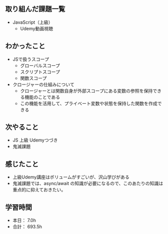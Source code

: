 ## 取り組んだ課題一覧

- JavaScript（上級）
    - Udemy動画視聴


## わかったこと
- JSで扱うスコープ
  - グローバルスコープ
  - スクリプトスコープ
  - 関数スコープ 
- クロージャーの仕組みについて
  - クロージャーとは関数自身が外部スコープにある変数の参照を保持できる機能のことである
  - この機能を活用して、プライベート変数や状態を保持した関数を作成できる

## 次やること
- JS 上級 Udemyつづき
- 鬼滅課題


## 感じたこと
- 上級Udemy講座はボリュームがすごいが、沢山学びがある
- 鬼滅課題では、async/await の知識が必要になるので、このあたりの知識は重点的に抑えておきたい。


## 学習時間

- 本日： 7.0h
- 合計： 693.5h